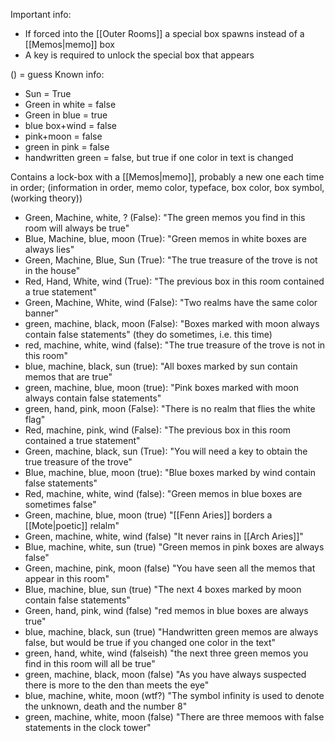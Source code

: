 
Important info:
- If forced into the [[Outer Rooms]] a special box spawns instead of a [[Memos|memo]] box
- A key is required to unlock the special box that appears

() = guess
Known info:
- Sun = True
- Green in white = false
- Green in blue = true
- blue box+wind = false
-  pink+moon = false
- green in pink = false
- handwritten green = false, but true if one color in text is changed


Contains a lock-box with a [[Memos|memo]], probably a new one each time
in order; (information in order, memo color, typeface, box color, box symbol, (working theory))
- Green, Machine, white, ? (False): "The green memos you find in this room will always be true"
- Blue, Machine, blue, moon (True): "Green memos in white boxes are always lies"
- Green, Machine, Blue, Sun (True): "The true treasure of the trove is not in the house"
- Red, Hand, White, wind (True): "The previous box in this room contained a true statement"
- Green, Machine, White, wind (False): "Two realms have the same color banner"
- green, machine, black, moon (False): "Boxes marked with moon always contain false statements" (they do sometimes, i.e. this time)
- red, machine, white, wind (false): "The true treasure of the trove is not in this room"
- blue, machine, black, sun (true): "All boxes marked by sun contain memos that are true"
- green, machine, blue, moon (true): "Pink boxes marked with moon always contain false statements"
- green, hand, pink, moon (False): "There is no realm that flies the white flag"
- Red, machine, pink, wind (False): "The previous box in this room contained a true statement"
- Green, machine, black, sun (True): "You will need a key to obtain the true treasure of the trove"
- Blue, machine, blue, moon (true): "Blue boxes marked by wind contain false statements"
- Red, machine, white, wind (false): "Green memos in blue boxes are sometimes false" 
- Green, machine, blue, moon (true) "[[Fenn Aries]] borders a [[Mote|poetic]] relalm"
- Green, machine, white, wind (false) "It never rains in [[Arch Aries]]"
- Blue, machine, white, sun (true) "Green memos in pink boxes are always false"
- Green, machine, pink, moon (false) "You have seen all the memos that appear in this room"
- Blue, machine, blue, sun (true) "The next 4 boxes marked by moon contain false statements"
- Green, hand, pink, wind (false) "red memos in blue boxes are always true"
- blue, machine, black, sun (true) "Handwritten green memos are always false, but would be true if you changed one color in the text"
- green, hand, white, wind (falseish) "the next three green memos you find in this room will all be true"
- green, machine, black, moon (false) "As you have always suspected there is more to the den than meets the eye"
- blue, machine, white, moon (wtf?) "The symbol infinity is used to denote the unknown, death and the number 8"
- green, machine, white, moon (false) "There are three memoos with false statements in the clock tower"